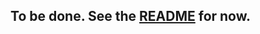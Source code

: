 ## To be done. See the [README](https://github.com/dominique-unruh/scala-isabelle/#readme) for now.
